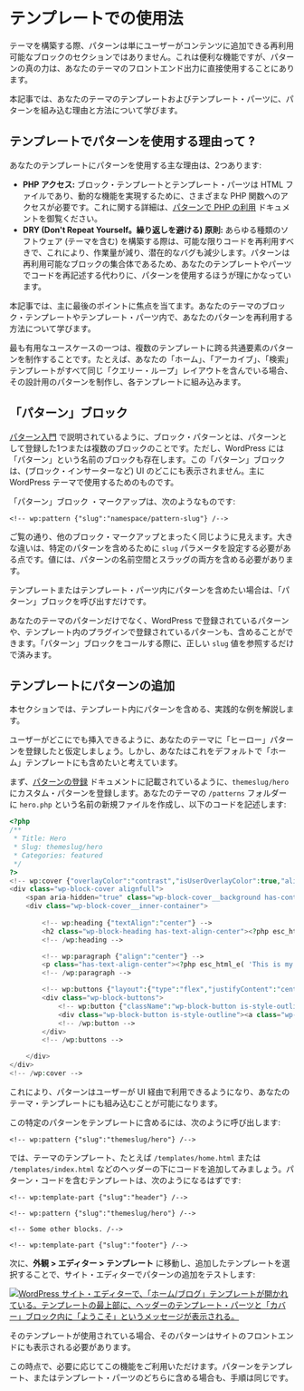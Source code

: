 <!-- 
# Usage in Templates
 -->

# テンプレートでの使用法

<!-- 
When building themes, patterns are not merely reusable sections of blocks that users can add to their content. That is a nice feature, but the true power of patterns is using them directly in your theme’s front-end output.
 -->

テーマを構築する際、パターンは単にユーザーがコンテンツに追加できる再利用可能なブロックのセクションではありません。これは便利な機能ですが、パターンの真の力は、あなたのテーマのフロントエンド出力に直接使用することにあります。

<!-- 
In this article, you will learn both why and how to include patterns in your theme’s templates and template parts.
 -->

本記事では、あなたのテーマのテンプレートおよびテンプレート・パーツに、パターンを組み込む理由と方法について学びます。

<!-- 
## Why use patterns in templates?
 -->

## テンプレートでパターンを使用する理由って ?

<!-- 
There are two primary reasons to use patterns in your templates:
 -->

あなたのテンプレートにパターンを使用する主な理由は、2つあります:

<!-- 
*   **PHP access:** Block templates and template parts are HTML files and you need access to various PHP functions for dynamic functionality. You can learn more about this in the [Using PHP in Patterns](https://developer.wordpress.org/themes/patterns/using-php-in-patterns/) documentation.
*   **The DRY (Don’t Repeat Yourself) principle:** When building any type of software (themes included) you should always reuse code when possible, which means less work for you and fewer potential bugs. Because patterns are reusable groups of blocks, it makes sense to use the pattern instead of rewriting the code in your templates and parts.
 -->

*   **PHP アクセス:** ブロック・テンプレートとテンプレート・パーツは HTML ファイルであり、動的な機能を実現するために、さまざまな PHP 関数へのアクセスが必要です。これに関する詳細は、[パターンで PHP の利用](https://developer.wordpress.org/themes/patterns/using-php-in-patterns/) ドキュメントを御覧ください。
*   **DRY (Don't Repeat Yourself。繰り返しを避ける) 原則:** あらゆる種類のソフトウェア (テーマを含む) を構築する際は、可能な限りコードを再利用すべきで、これにより、作業量が減り、潜在的なバグも減少します。パターンは再利用可能なブロックの集合体であるため、あなたのテンプレートやパーツでコードを再記述する代わりに、パターンを使用するほうが理にかなっています。

<!-- 
This article will primarily focus on the last point. You will learn how to reuse your patterns within your theme’s block templates and template parts.
 -->

本記事では、主に最後のポイントに焦点を当てます。あなたのテーマのブロック・テンプレートやテンプレート・パーツ内で、あなたのパターンを再利用する方法について学びます。

<!-- 
One of the best use cases is to create patterns of common elements across multiple templates. For example, if your Home, Archive, and Search templates all include the same Query Loop layout, create a pattern for that design and include it in each template.
 -->

最も有用なユースケースの一つは、複数のテンプレートに跨る共通要素のパターンを制作することです。たとえば、あなたの「ホーム」、「アーカイブ」、「検索」テンプレートがすべて同じ「クエリー・ループ」レイアウトを含んでいる場合、その設計用のパターンを制作し、各テンプレートに組み込みます。

<!-- 
## The Pattern block
 -->

## 「パターン」ブロック

<!-- 
As described in [Introduction to Patterns](https://developer.wordpress.org/themes/patterns/introduction-to-patterns/), a block pattern is merely one or more blocks that you have registered as a pattern. However, there is also a block named Pattern available in WordPress. You won’t find the Pattern block anywhere in the UI (such as the block inserter). It’s primarily meant to be used in WordPress themes.
 -->

[パターン入門](https://developer.wordpress.org/themes/patterns/introduction-to-patterns/) で説明されているように、ブロック・パターンとは、パターンとして登録した1つまたは複数のブロックのことです。ただし、WordPress には「パターン」という名前のブロックも存在します。この「パターン」ブロックは、(ブロック・インサーターなど) UI のどこにも表示されません。主に WordPress テーマで使用するためのものです。

<!-- 
Here is what the Pattern block markup looks like:
 -->

「パターン」ブロック ・マークアップは、次のようなものです:

```markup
<!-- wp:pattern {"slug":"namespace/pattern-slug"} /-->
```

<!-- 
As you can see, it looks just like any other block markup. The big difference is that you must set the `slug` parameter to include a specific pattern. The value must include both the pattern namespace and slug.
 -->

ご覧の通り、他のブロック・マークアップとまったく同じように見えます。大きな違いは、特定のパターンを含めるために `slug` パラメータを設定する必要がある点です。値には、パターンの名前空間とスラッグの両方を含める必要があります。

<!-- 
Whenever you want to include a pattern within a template or template part, you only need to call the Pattern block.
 -->

テンプレートまたはテンプレート・パーツ内にパターンを含めたい場合は、「パターン」ブロックを呼び出すだけです。

<!-- 
You can also include patterns registered by WordPress or plugins in templates, not just those from your theme. All you need to do is reference the correct `slug` value when calling the Pattern block.
 -->

あなたのテーマのパターンだけでなく、WordPress で登録されているパターンや、テンプレート内のプラグインで登録されているパターンも、含めることができます。「パターン」ブロックをコールする際に、正しい `slug` 値を参照するだけで済みます。

<!-- 
## Adding a pattern to a template
 -->

## テンプレートにパターンの追加

<!-- 
In this section, you will walk through a practical example of including a pattern within a template.
 -->

本セクションでは、テンプレート内にパターンを含める、実践的な例を解説します。

<!-- 
Assume you had a “hero” pattern that you have registered for your theme because you want users to be able to insert it anywhere they need to. But you also want to include this in your Home template by default.
 -->

ユーザーがどこにでも挿入できるように、あなたのテーマに「ヒーロー」パターンを登録したと仮定しましょう。しかし、あなたはこれをデフォルトで「ホーム」テンプレートにも含めたいと考えています。

<!-- 
First, register a custom pattern with the `themeslug/hero`, as described in the [Registering Patterns](https://developer.wordpress.org/themes/patterns/registering-patterns/) documentation. Create a new file named `hero.php` and place it into your theme’s `/patterns` folder with this code:
 -->

まず、[パターンの登録](https://developer.wordpress.org/themes/patterns/registering-patterns/) ドキュメントに記載されているように、`themeslug/hero` にカスタム・パターンを登録します。あなたのテーマの `/patterns` フォルダーに `hero.php` という名前の新規ファイルを作成し、以下のコードを記述します:

```php
<?php
/**
 * Title: Hero
 * Slug: themeslug/hero
 * Categories: featured
 */
?>
<!-- wp:cover {"overlayColor":"contrast","isUserOverlayColor":true,"align":"full"} -->
<div class="wp-block-cover alignfull">
	<span aria-hidden="true" class="wp-block-cover__background has-contrast-background-color has-background-dim-100 has-background-dim"></span>
	<div class="wp-block-cover__inner-container">
		
		<!-- wp:heading {"textAlign":"center"} -->
		<h2 class="wp-block-heading has-text-align-center"><?php esc_html_e( 'Welcome to My Site', 'themeslug' ); ?></h2>
		<!-- /wp:heading -->

		<!-- wp:paragraph {"align":"center"} -->
		<p class="has-text-align-center"><?php esc_html_e( 'This is my little home away from home.', 'themeslug' ); ?></p>
		<!-- /wp:paragraph -->

		<!-- wp:buttons {"layout":{"type":"flex","justifyContent":"center"}} -->
		<div class="wp-block-buttons">
			<!-- wp:button {"className":"wp-block-button is-style-outline"} -->
			<div class="wp-block-button is-style-outline"><a class="wp-block-button__link wp-element-button"><?php esc_html_e( 'Button A', 'themeslug' ); ?></a></div>
			<!-- /wp:button -->
		</div>
		<!-- /wp:buttons -->

	</div>
</div>
<!-- /wp:cover -->
```

<!-- 
This will make the pattern both available to users via the UI and to your theme templates for inclusion.
 -->

これにより、パターンはユーザーが UI 経由で利用できるようになり、あなたのテーマ・テンプレートにも組み込むことが可能になります。

<!-- 
To include this specific pattern in a template, you need to call it like so:
 -->

この特定のパターンをテンプレートに含めるには、次のように呼び出します:

```markup
<!-- wp:pattern {"slug":"themeslug/hero"} /-->
```

<!-- 
Now try adding it to one of your theme’s templates, such as `/templates/home.html` or `/templates/index.html` below the header. Your template with the pattern code should look similar to this:
 -->

では、テーマのテンプレート、たとえば `/templates/home.html` または `/templates/index.html` などのヘッダーの下にコードを追加してみましょう。パターン・コードを含むテンプレートは、次のようになるはずです:

```markup
<!-- wp:template-part {"slug":"header"} /-->

<!-- wp:pattern {"slug":"themeslug/hero"} /-->

<!-- Some other blocks. /-->

<!-- wp:template-part {"slug":"footer"} /-->
```

<!-- 
Now test the addition of the pattern in the Site Editor by going to **Appearance > Editor > Templates** and choosing the template you added it to:
 -->

次に、**外観 > エディター > テンプレート** に移動し、追加したテンプレートを選択することで、サイト・エディターでパターンの追加をテストします:

<!-- 
[![WordPress Site Editor with the Home/Blog template open. It shows a Header template part and a "welcome" message in a Cover block at the top of the template.](https://i0.wp.com/developer.wordpress.org/files/2024/04/template-home-pattern.webp?resize=2048%2C1061&ssl=1)](https://i0.wp.com/developer.wordpress.org/files/2024/04/template-home-pattern.webp?ssl=1)
 -->

[![WordPress サイト・エディターで、「ホーム/ブログ」テンプレートが開かれている。テンプレートの最上部に、ヘッダーのテンプレート・パーツと「カバー」ブロック内に「ようこそ」というメッセージが表示される。](https://i0.wp.com/developer.wordpress.org/files/2024/04/template-home-pattern.webp?resize=2048%2C1061&ssl=1)](https://i0.wp.com/developer.wordpress.org/files/2024/04/template-home-pattern.webp?ssl=1)

<!-- 
The pattern should also appear on the front end of your site when that template is in use.
 -->

そのテンプレートが使用されている場合、そのパターンはサイトのフロントエンドにも表示される必要があります。

<!-- 
From this point, you can use this feature however you need. Whether you’re including a pattern in a template or template part, the process is the same.
 -->

この時点で、必要に応じてこの機能をご利用いただけます。パターンをテンプレート、またはテンプレート・パーツのどちらに含める場合も、手順は同じです。